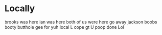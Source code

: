 # Locally

brooks was here
ian was here
both of us were here
go away jackson
boobs
booty
butthole
gee
for
yuh
local
L
cope
gt
U
poop
done
Lol